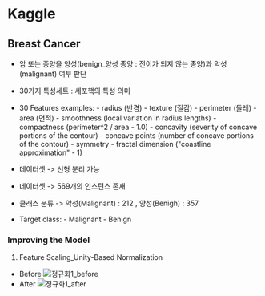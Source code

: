 # Kaggle
## Breast Cancer

- 암 또는 종양을 양성(benign_양성 종양 : 전이가 되지 않는 종양)과 악성(malignant) 여부 판단
- 30가지 특성세트 : 세포핵의 특성 의미
- 30 Features examples:
        - radius (반경)
        - texture (질감)
        - perimeter (둘레)
        - area (면적) 
        - smoothness (local variation in radius lengths)
        - compactness (perimeter^2 / area - 1.0)
        - concavity (severity of concave portions of the contour)
        - concave points (number of concave portions of the contour)
        - symmetry 
        - fractal dimension ("coastline approximation" - 1)

- 데이터셋 -> 선형 분리 가능
- 데이터셋 -> 569개의 인스턴스 존재
- 클래스 분류 -> 악성(Malignant) : 212 , 양성(Benigh) : 357 
- Target class:
         - Malignant
         - Benign

### Improving the Model
1) Feature Scaling_Unity-Based Normalization
- Before
![정규화1_before](https://user-images.githubusercontent.com/91776093/214646717-749f3b02-0bc8-41cc-8fee-61f8a930c44c.png)
- After
![정규화1_after](https://user-images.githubusercontent.com/91776093/214646807-693675eb-7924-4f66-b4a5-522c74fc2424.png)
